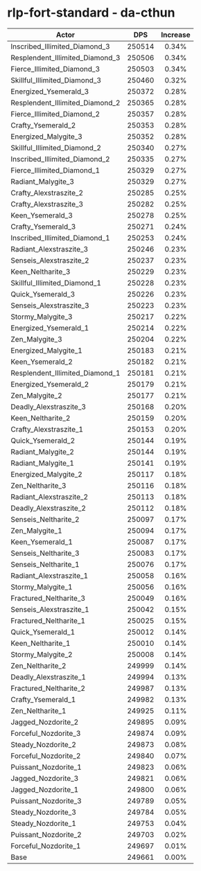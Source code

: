# rlp-fort-standard - da-cthun
| Actor | DPS | Increase |
|---|:---:|:---:|
|Inscribed_Illimited_Diamond_3|250514|0.34%|
|Resplendent_Illimited_Diamond_3|250506|0.34%|
|Fierce_Illimited_Diamond_3|250503|0.34%|
|Skillful_Illimited_Diamond_3|250460|0.32%|
|Energized_Ysemerald_3|250372|0.28%|
|Resplendent_Illimited_Diamond_2|250365|0.28%|
|Fierce_Illimited_Diamond_2|250357|0.28%|
|Crafty_Ysemerald_2|250353|0.28%|
|Energized_Malygite_3|250352|0.28%|
|Skillful_Illimited_Diamond_2|250340|0.27%|
|Inscribed_Illimited_Diamond_2|250335|0.27%|
|Fierce_Illimited_Diamond_1|250329|0.27%|
|Radiant_Malygite_3|250329|0.27%|
|Crafty_Alexstraszite_2|250285|0.25%|
|Crafty_Alexstraszite_3|250282|0.25%|
|Keen_Ysemerald_3|250278|0.25%|
|Crafty_Ysemerald_3|250271|0.24%|
|Inscribed_Illimited_Diamond_1|250253|0.24%|
|Radiant_Alexstraszite_3|250246|0.23%|
|Senseis_Alexstraszite_2|250237|0.23%|
|Keen_Neltharite_3|250229|0.23%|
|Skillful_Illimited_Diamond_1|250228|0.23%|
|Quick_Ysemerald_3|250226|0.23%|
|Senseis_Alexstraszite_3|250223|0.23%|
|Stormy_Malygite_3|250217|0.22%|
|Energized_Ysemerald_1|250214|0.22%|
|Zen_Malygite_3|250204|0.22%|
|Energized_Malygite_1|250183|0.21%|
|Keen_Ysemerald_2|250182|0.21%|
|Resplendent_Illimited_Diamond_1|250181|0.21%|
|Energized_Ysemerald_2|250179|0.21%|
|Zen_Malygite_2|250177|0.21%|
|Deadly_Alexstraszite_3|250168|0.20%|
|Keen_Neltharite_2|250159|0.20%|
|Crafty_Alexstraszite_1|250153|0.20%|
|Quick_Ysemerald_2|250144|0.19%|
|Radiant_Malygite_2|250144|0.19%|
|Radiant_Malygite_1|250141|0.19%|
|Energized_Malygite_2|250117|0.18%|
|Zen_Neltharite_3|250116|0.18%|
|Radiant_Alexstraszite_2|250113|0.18%|
|Deadly_Alexstraszite_2|250112|0.18%|
|Senseis_Neltharite_2|250097|0.17%|
|Zen_Malygite_1|250094|0.17%|
|Keen_Ysemerald_1|250087|0.17%|
|Senseis_Neltharite_3|250083|0.17%|
|Senseis_Neltharite_1|250076|0.17%|
|Radiant_Alexstraszite_1|250058|0.16%|
|Stormy_Malygite_1|250056|0.16%|
|Fractured_Neltharite_3|250049|0.16%|
|Senseis_Alexstraszite_1|250042|0.15%|
|Fractured_Neltharite_1|250025|0.15%|
|Quick_Ysemerald_1|250012|0.14%|
|Keen_Neltharite_1|250010|0.14%|
|Stormy_Malygite_2|250008|0.14%|
|Zen_Neltharite_2|249999|0.14%|
|Deadly_Alexstraszite_1|249994|0.13%|
|Fractured_Neltharite_2|249987|0.13%|
|Crafty_Ysemerald_1|249982|0.13%|
|Zen_Neltharite_1|249925|0.11%|
|Jagged_Nozdorite_2|249895|0.09%|
|Forceful_Nozdorite_3|249874|0.09%|
|Steady_Nozdorite_2|249873|0.08%|
|Forceful_Nozdorite_2|249840|0.07%|
|Puissant_Nozdorite_1|249823|0.06%|
|Jagged_Nozdorite_3|249821|0.06%|
|Jagged_Nozdorite_1|249800|0.06%|
|Puissant_Nozdorite_3|249789|0.05%|
|Steady_Nozdorite_3|249784|0.05%|
|Steady_Nozdorite_1|249753|0.04%|
|Puissant_Nozdorite_2|249703|0.02%|
|Forceful_Nozdorite_1|249697|0.01%|
|Base|249661|0.00%|
